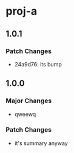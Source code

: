 # proj-a

## 1.0.1

### Patch Changes

- 24a9d76: its bump

## 1.0.0

### Major Changes

- qweewq

### Patch Changes

- it's summary anyway
